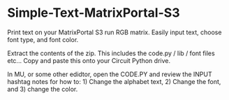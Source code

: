 # Simple-Text-MatrixPortal-S3
Print text on your MatrixPortal S3 run RGB matrix. Easily input text, choose font type, and font color. 

Extract the contents of the zip. This includes the code.py / lib / font files etc... Copy and paste this onto your Circuit Python drive. 

In MU, or some other edidtor, open the CODE.PY and review the INPUT hashtag notes for how to: 1) Change the alphabet text, 2) Change the font, and 3) change the color. 
